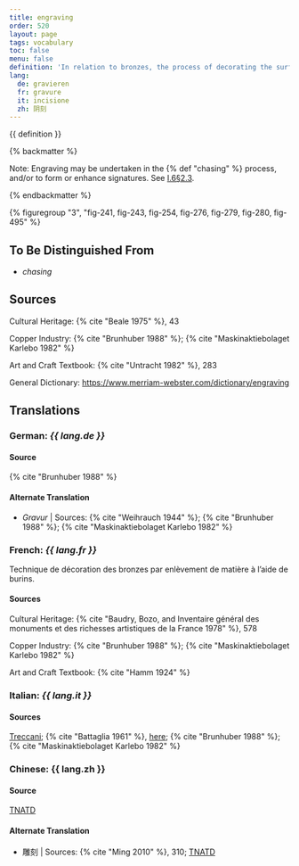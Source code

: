 ```yaml
---
title: engraving
order: 520
layout: page
tags: vocabulary
toc: false
menu: false
definition: 'In relation to bronzes, the process of decorating the surface by removing material with a chisel, burin, or graver that creates a V-shaped groove.'
lang:
  de: gravieren
  fr: gravure
  it: incisione
  zh: 阴刻
---
```


{{ definition }}

{% backmatter %}

Note: Engraving may be undertaken in the {% def "chasing" %} process, and/or to form or enhance signatures. See [I.6§2.3](/vol-1/6/#S2.3).

{% endbackmatter %}

{% figuregroup "3", "fig-241, fig-243, fig-254, fig-276, fig-279, fig-280, fig-495" %}

## To Be Distinguished From

- *chasing*

## Sources

Cultural Heritage: {% cite "Beale 1975" %}, 43

Copper Industry: {% cite "Brunhuber 1988" %}; {% cite "Maskinaktiebolaget Karlebo 1982" %}

Art and Craft Textbook: {% cite "Untracht 1982" %}, 283

General Dictionary: <https://www.merriam-webster.com/dictionary/engraving>

## Translations

<div class="accordion">

### **German**: *{{ lang.de }}*

#### Source

{% cite "Brunhuber 1988" %}

#### Alternate Translation

- *Gravur* | Sources: {% cite "Weihrauch 1944" %}; {% cite "Brunhuber 1988" %}; {% cite "Maskinaktiebolaget Karlebo 1982" %}

### **French**: *{{ lang.fr }}*

Technique de décoration des bronzes par enlèvement de matière à l’aide de burins.

#### Sources

Cultural Heritage: {% cite "Baudry, Bozo, and Inventaire général des monuments et des richesses artistiques de la France 1978" %}, 578

Copper Industry: {% cite "Brunhuber 1988" %}; {% cite "Maskinaktiebolaget Karlebo 1982" %}

Art and Craft Textbook: {% cite "Hamm 1924" %}

### **Italian**: *{{ lang.it }}*

#### Sources

[Treccani](http://www.treccani.it/vocabolario/incisione/); {% cite "Battaglia 1961" %}, [here](http://www.gdli.it/pdf_viewer/Scripts/pdf.js/web/viewer.asp?file=/PDF/GDLI07/GDLI_07_ocr_693.pdf&parola=incisione); {% cite "Brunhuber 1988" %}; {% cite "Maskinaktiebolaget Karlebo 1982" %}

### **Chinese**: {{ lang.zh }}

#### Source

[TNATD](https://terms.naer.edu.tw/detail/3608499/?index=3)

#### Alternate Translation

- 雕刻 | Sources: {% cite "Ming 2010" %}, 310; [TNATD](https://terms.naer.edu.tw/detail/14191105/?index=9)

</div>

